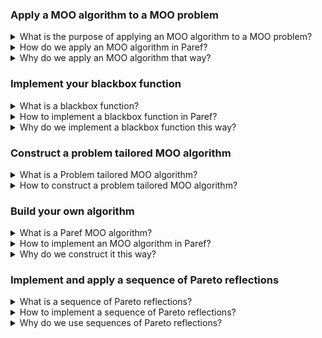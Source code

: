 ### Apply a MOO algorithm to a MOO problem

<details>
  <summary>What is the purpose of applying an MOO algorithm to a MOO problem?</summary>

In MOO problems we commonly consider a [blackbox function](#implement-your-blackbox-function) with multiple conflicting
targets.
We are interested in its [Pareto front](https://en.wikipedia.org/wiki/Pareto_front).
Since the function of interest is a *blackbox* function, determining the whole Pareto front
is not possible in general.
Instead, we apply an MOO algorithm in order to iteratively determine a finite subset of the Pareto front
of the blackbox function.
In addition, the outcome of this optimization is commonly evaluated against the desired [properties]() of the
determined Pareto points. This is highly problem and user specific.
Paref strives to provide algorithms which are mathematically proven to (approximately)
determine Pareto points with those properties.

</details>

<details>
  <summary>How do we apply an MOO algorithm in Paref?</summary>

Applying an MOO algorithm in Paref requires some steps:

#### Define design and target space

  > This consists of answering the following question:
  > - what are my design parameters? How many do I have?
  > - what values of those design parameters do I accept?
  > - what are my target parameters? Which of them do I want to include?

#### Define desired properties

  > This could be answering the following questions:
  > - Do I want Pareto points in a certain interval?
  > - Do I want the Pareto points to be evenly distributed?
  > - Do I want as many Pareto points as possible or am I only interested in a single Pareto point?
  > - Do I want as less evaluations of the blackbox function as possible (i.e. if the blackbox function is expensive to evaluate)?
  > See [this](#what-are-properties-of-pareto-points) for a list of possible properties.

#### Initialize corresponding MOO algorithm

  > [Pick]() some or [construct your own]() MOO algorithm corresponding to your targeted properties
  > and initialize an instance of that MOO algorithm.
  > See the generic [ParefMOO]() interface of MOO algorithms.

#### Implement and initialize blackbox function

  > See [this](#blackbox-function) for more information about the blackbox function and how to implement it.

#### Apply problem tailored MOO algorithm to blackbox function

  > In order to apply some MOO algorithm simply [call](method call) the algorithm to the blackbox function and some [stoppping criteria](stopping criteria)
  > (indicating when the algorithm should terminate).
  > The evaluations can then be accessed within the [blackbox function evaluation property](.evaluations).

<details>
  <summary>Example</summary>

   0. We use a mathematical test function with three input dimensions all between zero and one (i.e. design space is given by three-dimensional unit cube) and with two output dimensions (i.e. target space is the real plane)
   1. We want to have an idea of the "dimension" of the Pareto front (i.e. the Pareto points representing the minima in
      components) with minimum number of evaluations
   2. Accordingly, we choose the [FindEdgePoints]() algorithm:

  ```python
  from paref.moo_algorithms.multi_dimensional.find_edge_points import FindEdgePoints
  moo = FindEdgePoints()
  ```

3. We implement and initialize the blackbox function in the Paref blackbox function interface

```python
import numpy as np
from paref.black_box_functions.design_space.bounds import Bounds
from paref.interfaces.moo_algorithms.blackbox_function import BlackboxFunction

class TestFunction(BlackboxFunction):
    def __call__(self, x: np.ndarray) -> np.ndarray:
        y = np.array([np.sum(x**2),x[0]])
        self._evaluations.append([x, y])
        return y

    @property
    def dimension_design_space(self) -> int:
        return 3

    @property
    def dimension_target_space(self) -> int:
        return 2

    @property
    def design_space(self) -> Bounds:
        return Bounds(upper_bounds=np.ones(self.dimension_design_space),
                      lower_bounds=-np.zeros(self.dimension_design_space))

blackbox_function = TestFunction()
```

4. We apply the MOO algorithm to the blackbox function with a maximum number of five iterations and print the so found Pareto front:
```python
from paref.moo_algorithms.stopping_criteria.max_iterations_reached import MaxIterationsReached
moo(blackbox_function = blackbox_function,
    stopping_criteria = MaxIterationsReached(max_iterations=5))
print(f"Calculated Pareto front: {blackbox_function.pareto_front}")
```
</details>

</details>

<details>
  <summary>Why do we apply an MOO algorithm that way?</summary>

Applying an MOO algorithm to an MOO problem should be as generic as possible.
Accordingly, we clearly distinguish between the steps outlined above.
In particular, this allows us
- to provide a generic workflow
- to require as few parameters as possible for applying an instance of an MOO algorithm to a blackbox function (leading to more robust algorithms)
- greatly simplify the process of implementing a MOO algorithm

</details>

### Implement your blackbox function

<details>
  <summary>What is a blackbox function?</summary>

The blackbox function expresses the relationship between your design parameters and
your target features.
This relationship is mostly not known (thus, the term "blackbox") but can be
observed at a finite set of points.
In the context of MOO, there mostly are more than one target feature and those features
are conflicting.
Accordingly, the blackbox function consists of the following information
- the design parameters and their accepted values
- the target features, in particular the number of features
- an evaluation rule for assigning some fixed vector of design parameters its vector of target features

</details>

<details>
  <summary>How to implement a blackbox function in Paref?</summary>

Implementing a blackbox function in Paref is given by implementing the [blackbox_function]() interface.
This requires implementing the above information:
- the dimension of the design space within the ``dimension_design_space(self) -> int`` property
- the accepted design values within the ``def design_space(self) -> Union[Bounds]`` property
- the dimension of the target space within the ``def dimension_target_space(self) -> int`` property
- the assignment of some vector of design parameters to its corresponding target features within the `` def __call__(self, x: np.ndarray) -> np.ndarray`` method
> ❗️ The blackbox function in Paref requires storing its evaluations in the ``self._evaluations`` variable. Every evaluation must be of the form [x,y] where
> x is the vector of design parameters (stored in a one dimensional numpy array) and y is the vector of corresponding target features (stored in a one dimensional numpy array)!

**Example:**
Lets consider a blackbox function which has three design parameters each in a range of zero and one with two target features.
For simplicity, the assignment is given by simply forgetting the third design parameter.
Accordingly, we are given the following information
- the dimension of the design space is 3
- the accepted design values are all values between zero and one for each design parameter
- the dimension of the target space is 2
- the assignment is given by forgetting the third design parameter

```python
import numpy as np
from paref.black_box_functions.design_space.bounds import Bounds
from paref.interfaces.moo_algorithms.blackbox_function import BlackboxFunction

class TestFunction(BlackboxFunction):
    def __call__(self, x: np.ndarray) -> np.ndarray:
        y = x[:1]
        self._evaluations.append([x, y])  # store the evaluation
        return y

    @property
    def dimension_design_space(self) -> int:
        return 3

    @property
    def dimension_target_space(self) -> int:
        return 2

    @property
    def design_space(self) -> Bounds:
        return Bounds(upper_bounds=np.ones(self.dimension_design_space),
                      lower_bounds=-np.zeros(self.dimension_design_space))
```
</details>

<details>
  <summary>Why do we implement a blackbox function this way?</summary>

Implementing a blackbox function should be
- intuitive
- robust
- done with minimal effort

Implementing a blackbox function into a Parefs interface allows us to
- reduce the effort to a minimum
- include generic error checking and handling
- check that all needed information of the blackbox function is handed
- include functionality such as calculating the Pareto front

 </details>

### Construct a problem tailored MOO algorithm
<details>
  <summary>What is a Problem tailored MOO algorithm?</summary>

A problem tailored MOO algorithm is a MOO algorithm tailored to your individual expectation on the outcome
of the algorithm.
Paref focuses on the [properties]() of Pareto points you target and provides you with implementations and construction
rules of algorithms which target those properties.

</details>

<details>
  <summary>How to construct a problem tailored MOO algorithm?</summary>

Constructing a problem tailored MOO algorithm is based on the concept of [Pareto reflections]().
Accordingly, in order to construct a problem tailored MOO algorithm, you need to specify the [(sequence of)]()
[Pareto reflection(s)]() which reflect your targeted properties.
After initializing the sequence/reflection you apply an existing MOO to a blackbox function and the sequence using the
[``apply_to_sequence``]() method of that
MOO algorithm.

</details>

### Build your own algorithm
<details>
  <summary>What is a Paref MOO algorithm?</summary>

  We consider an MOO algorithm as an iterative algirthmic search for Pareto points of some blackbox function.
Paref MOOs in addition incorporate the concept of constructing a MOO algorithm from a ([sequence]() of) [Pareto reflections]() in order to tailor MOO algorithms
to user defined requirements.
 </details>

<details>
  <summary>How to implement an MOO algorithm in Paref?</summary>

Constructing a classical MOO algorithm in Paref is given by implementing the [``ParefMOO``]() interface.
This requires implementing the following properties/methods:

- [``def apply_moo_operation(self,
                            blackbox_function: BlackboxFunction,
                            ) -> None``]()
- [``def supported_codomain_dimensions(self) -> Optional[List[int]]``]()


Constructing a new MOO from a ([sequence]() of) [Pareto reflections]() is given by implementing
the
[
``
def sequence_of_pareto_reflections(self) -> Union[SequenceParetoReflections, ParetoReflection, None]``
]()
property of an already existing MOO algorithm.
All of the underlying functionality is already taken care of by the ``ParefMOO`` interface.

**Example**



 </details>

<details>
  <summary>Why do we construct it this way?</summary>

Paref MOOs are designed to be

user friendly
intuitive
functionality under the hood
 </details>

### Implement and apply a sequence of Pareto reflections
<details>
  <summary>What is a sequence of Pareto reflections?</summary>

</details>

<details>
  <summary>How to implement a sequence of Pareto reflections?</summary>

</details>

<details>
  <summary>Why do we use sequences of Pareto reflections?</summary>

</details>
